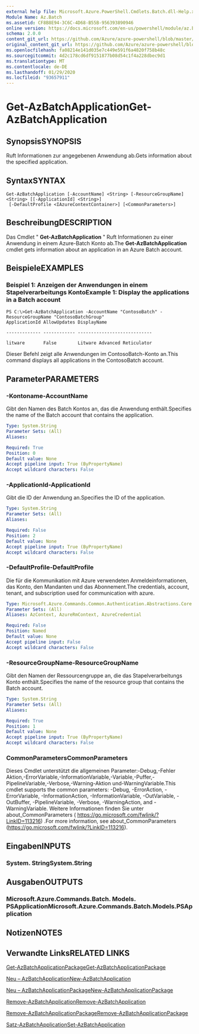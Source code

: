 ```yaml
---
external help file: Microsoft.Azure.PowerShell.Cmdlets.Batch.dll-Help.xml
Module Name: Az.Batch
ms.assetid: CF8B8E94-3C6C-4D68-B55B-956393890946
online version: https://docs.microsoft.com/en-us/powershell/module/az.batch/get-azbatchapplication
schema: 2.0.0
content_git_url: https://github.com/Azure/azure-powershell/blob/master/src/Batch/Batch/help/Get-AzBatchApplication.md
original_content_git_url: https://github.com/Azure/azure-powershell/blob/master/src/Batch/Batch/help/Get-AzBatchApplication.md
ms.openlocfilehash: fa08214e141d035e7c449e591f6a4820f758b48c
ms.sourcegitcommit: 4d2c178cd6df9151877b08d54c1f4a228dbec9d1
ms.translationtype: MT
ms.contentlocale: de-DE
ms.lasthandoff: 01/29/2020
ms.locfileid: "93657911"
---
```

# <span data-ttu-id="32b88-101">Get-AzBatchApplication</span><span class="sxs-lookup"><span data-stu-id="32b88-101">Get-AzBatchApplication</span></span>

## <span data-ttu-id="32b88-102">Synopsis</span><span class="sxs-lookup"><span data-stu-id="32b88-102">SYNOPSIS</span></span>
<span data-ttu-id="32b88-103">Ruft Informationen zur angegebenen Anwendung ab.</span><span class="sxs-lookup"><span data-stu-id="32b88-103">Gets information about the specified application.</span></span>

## <span data-ttu-id="32b88-104">Syntax</span><span class="sxs-lookup"><span data-stu-id="32b88-104">SYNTAX</span></span>

```
Get-AzBatchApplication [-AccountName] <String> [-ResourceGroupName] <String> [[-ApplicationId] <String>]
 [-DefaultProfile <IAzureContextContainer>] [<CommonParameters>]
```

## <span data-ttu-id="32b88-105">Beschreibung</span><span class="sxs-lookup"><span data-stu-id="32b88-105">DESCRIPTION</span></span>
<span data-ttu-id="32b88-106">Das Cmdlet " **Get-AzBatchApplication** " Ruft Informationen zu einer Anwendung in einem Azure-Batch Konto ab.</span><span class="sxs-lookup"><span data-stu-id="32b88-106">The **Get-AzBatchApplication** cmdlet gets information about an application in an Azure Batch account.</span></span>

## <span data-ttu-id="32b88-107">Beispiele</span><span class="sxs-lookup"><span data-stu-id="32b88-107">EXAMPLES</span></span>

### <span data-ttu-id="32b88-108">Beispiel 1: Anzeigen der Anwendungen in einem Stapelverarbeitungs Konto</span><span class="sxs-lookup"><span data-stu-id="32b88-108">Example 1: Display the applications in a Batch account</span></span>
```
PS C:\>Get-AzBatchApplication -AccountName "ContosoBatch" -ResourceGroupName "ContosoBatchGroup"
ApplicationId AllowUpdates DisplayName

------------- ------------ ----------------------------

litware       False        Litware Advanced Reticulator
```

<span data-ttu-id="32b88-109">Dieser Befehl zeigt alle Anwendungen im ContosoBatch-Konto an.</span><span class="sxs-lookup"><span data-stu-id="32b88-109">This command displays all applications in the ContosoBatch account.</span></span>

## <span data-ttu-id="32b88-110">Parameter</span><span class="sxs-lookup"><span data-stu-id="32b88-110">PARAMETERS</span></span>

### <span data-ttu-id="32b88-111">-Kontoname</span><span class="sxs-lookup"><span data-stu-id="32b88-111">-AccountName</span></span>
<span data-ttu-id="32b88-112">Gibt den Namen des Batch Kontos an, das die Anwendung enthält.</span><span class="sxs-lookup"><span data-stu-id="32b88-112">Specifies the name of the Batch account that contains the application.</span></span>

```yaml
Type: System.String
Parameter Sets: (All)
Aliases:

Required: True
Position: 0
Default value: None
Accept pipeline input: True (ByPropertyName)
Accept wildcard characters: False
```

### <span data-ttu-id="32b88-113">-ApplicationId</span><span class="sxs-lookup"><span data-stu-id="32b88-113">-ApplicationId</span></span>
<span data-ttu-id="32b88-114">Gibt die ID der Anwendung an.</span><span class="sxs-lookup"><span data-stu-id="32b88-114">Specifies the ID of the application.</span></span>

```yaml
Type: System.String
Parameter Sets: (All)
Aliases:

Required: False
Position: 2
Default value: None
Accept pipeline input: True (ByPropertyName)
Accept wildcard characters: False
```

### <span data-ttu-id="32b88-115">-DefaultProfile</span><span class="sxs-lookup"><span data-stu-id="32b88-115">-DefaultProfile</span></span>
<span data-ttu-id="32b88-116">Die für die Kommunikation mit Azure verwendeten Anmeldeinformationen, das Konto, den Mandanten und das Abonnement.</span><span class="sxs-lookup"><span data-stu-id="32b88-116">The credentials, account, tenant, and subscription used for communication with azure.</span></span>

```yaml
Type: Microsoft.Azure.Commands.Common.Authentication.Abstractions.Core.IAzureContextContainer
Parameter Sets: (All)
Aliases: AzContext, AzureRmContext, AzureCredential

Required: False
Position: Named
Default value: None
Accept pipeline input: False
Accept wildcard characters: False
```

### <span data-ttu-id="32b88-117">-ResourceGroupName</span><span class="sxs-lookup"><span data-stu-id="32b88-117">-ResourceGroupName</span></span>
<span data-ttu-id="32b88-118">Gibt den Namen der Ressourcengruppe an, die das Stapelverarbeitungs Konto enthält.</span><span class="sxs-lookup"><span data-stu-id="32b88-118">Specifies the name of the resource group that contains the Batch account.</span></span>

```yaml
Type: System.String
Parameter Sets: (All)
Aliases:

Required: True
Position: 1
Default value: None
Accept pipeline input: True (ByPropertyName)
Accept wildcard characters: False
```

### <span data-ttu-id="32b88-119">CommonParameters</span><span class="sxs-lookup"><span data-stu-id="32b88-119">CommonParameters</span></span>
<span data-ttu-id="32b88-120">Dieses Cmdlet unterstützt die allgemeinen Parameter:-Debug,-Fehler Aktion,-ErrorVariable,-InformationVariable,-Variable,-Puffer,-PipelineVariable,-Verbose,-Warning-Aktion und-WarningVariable.</span><span class="sxs-lookup"><span data-stu-id="32b88-120">This cmdlet supports the common parameters: -Debug, -ErrorAction, -ErrorVariable, -InformationAction, -InformationVariable, -OutVariable, -OutBuffer, -PipelineVariable, -Verbose, -WarningAction, and -WarningVariable.</span></span> <span data-ttu-id="32b88-121">Weitere Informationen finden Sie unter about_CommonParameters ( https://go.microsoft.com/fwlink/?LinkID=113216) .</span><span class="sxs-lookup"><span data-stu-id="32b88-121">For more information, see about_CommonParameters (https://go.microsoft.com/fwlink/?LinkID=113216).</span></span>

## <span data-ttu-id="32b88-122">Eingaben</span><span class="sxs-lookup"><span data-stu-id="32b88-122">INPUTS</span></span>

### <span data-ttu-id="32b88-123">System. String</span><span class="sxs-lookup"><span data-stu-id="32b88-123">System.String</span></span>

## <span data-ttu-id="32b88-124">Ausgaben</span><span class="sxs-lookup"><span data-stu-id="32b88-124">OUTPUTS</span></span>

### <span data-ttu-id="32b88-125">Microsoft.Azure.Commands.Batch. Models. PSApplication</span><span class="sxs-lookup"><span data-stu-id="32b88-125">Microsoft.Azure.Commands.Batch.Models.PSApplication</span></span>

## <span data-ttu-id="32b88-126">Notizen</span><span class="sxs-lookup"><span data-stu-id="32b88-126">NOTES</span></span>

## <span data-ttu-id="32b88-127">Verwandte Links</span><span class="sxs-lookup"><span data-stu-id="32b88-127">RELATED LINKS</span></span>

[<span data-ttu-id="32b88-128">Get-AzBatchApplicationPackage</span><span class="sxs-lookup"><span data-stu-id="32b88-128">Get-AzBatchApplicationPackage</span></span>](./Get-AzBatchApplicationPackage.md)

[<span data-ttu-id="32b88-129">Neu – AzBatchApplication</span><span class="sxs-lookup"><span data-stu-id="32b88-129">New-AzBatchApplication</span></span>](./New-AzBatchApplication.md)

[<span data-ttu-id="32b88-130">Neu – AzBatchApplicationPackage</span><span class="sxs-lookup"><span data-stu-id="32b88-130">New-AzBatchApplicationPackage</span></span>](./New-AzBatchApplicationPackage.md)

[<span data-ttu-id="32b88-131">Remove-AzBatchApplication</span><span class="sxs-lookup"><span data-stu-id="32b88-131">Remove-AzBatchApplication</span></span>](./Remove-AzBatchApplication.md)

[<span data-ttu-id="32b88-132">Remove-AzBatchApplicationPackage</span><span class="sxs-lookup"><span data-stu-id="32b88-132">Remove-AzBatchApplicationPackage</span></span>](./Remove-AzBatchApplicationPackage.md)

[<span data-ttu-id="32b88-133">Satz-AzBatchApplication</span><span class="sxs-lookup"><span data-stu-id="32b88-133">Set-AzBatchApplication</span></span>](./Set-AzBatchApplication.md)


